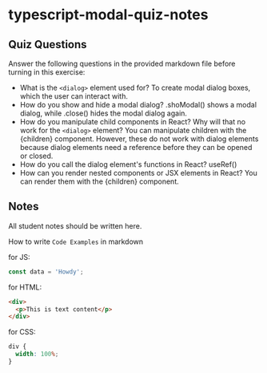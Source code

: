 # typescript-modal-quiz-notes

## Quiz Questions

Answer the following questions in the provided markdown file before turning in this exercise:

- What is the `<dialog>` element used for?
  To create modal dialog boxes, which the user can interact with.
- How do you show and hide a modal dialog?
  .shoModal() shows a modal dialog, while .close() hides the modal dialog again.
- How do you manipulate child components in React? Why will that no work for the `<dialog>` element?
  You can manipulate children with the {children} component. However, these do not work with dialog elements because dialog elements need a reference before they can be opened or closed.
- How do you call the dialog element's functions in React?
  useRef()
- How can you render nested components or JSX elements in React?
  You can render them with the {children} component.

## Notes

All student notes should be written here.

How to write `Code Examples` in markdown

for JS:

```javascript
const data = 'Howdy';
```

for HTML:

```html
<div>
  <p>This is text content</p>
</div>
```

for CSS:

```css
div {
  width: 100%;
}
```
